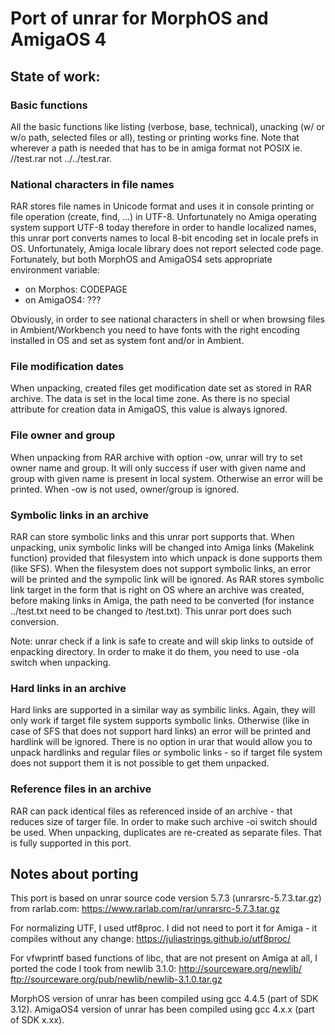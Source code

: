 # Port of unrar for MorphOS and AmigaOS 4

<h2>State of work:</h2>

<h3>Basic functions</h3>

All the basic functions like listing (verbose, base, technical), unacking (w/ or w/o path, selected files or all), testing or printing works fine. Note that wherever a path is needed that has to be in amiga format not POSIX ie. //test.rar not ../../test.rar.

<h3>National characters in file names</h3>

RAR stores file names in Unicode format and uses it in console printing or file operation (create, find, ...) in UTF-8. Unfortunately no Amiga operating system support UTF-8 today therefore in order to handle localized names, this unrar port converts names to local 8-bit encoding set in locale prefs in OS. Unfortunately, Amiga locale library does not report selected code page. Fortunately, but both MorphOS and AmigaOS4 sets appropriate environment variable:
* on Morphos: CODEPAGE
* on AmigaOS4: ???

Obviously, in order to see national characters in shell or when browsing files in Ambient/Workbench you need to have fonts with the right encoding installed in OS and set as system font and/or in Ambient.

<h3>File modification dates</h3>

When unpacking, created files get modification date set as stored in RAR archive. The data is set in the local time zone. As there is no special attribute for creation data in AmigaOS, this value is always ignored.

<h3>File owner and group</h3>

When unpacking from RAR archive with option -ow, unrar will try to set owner name and group. It will only success if user with given name and group with given name is present in local system. Otherwise an error will be printed. When -ow is not used, owner/group is ignored.

<h3>Symbolic links in an archive</h3>

RAR can store symbolic links and this unrar port supports that. When unpacking, unix symbolic links will be changed into Amiga links (Makelink function) provided that filesystem into which unpack is done supports them (like SFS). When the filesystem does not support symbolic links, an error will be printed and the sympolic link will be ignored.
As RAR stores symbolic link target in the form that is right on OS where an archive was created, before making links in Amiga, the path need to be converted (for instance ../test.txt need to be changed to /test.txt). This unrar port does such conversion.

Note: unrar check if a link is safe to create and will skip links to outside of enpacking directory. In order to make it do them, you need to use -ola switch when unpacking.

<h3>Hard links in an archive</h3>

Hard links are supported in a similar way as symbilic links. Again, they will only work if target file system supports symbolic links. Otherwise (like in case of SFS that does not support hard links) an error will be printed and hardlink will be ignored. There is no option in urar that would allow you to unpack hardlinks and regular files or symbolic links - so if target file system does not support them it is not possible to get them unpacked. 

<h3>Reference files in an archive</h3>

RAR can pack identical files as referenced inside of an archive - that reduces size of targer file. In order to make such archive -oi switch should be used. When unpacking, duplicates are re-created as separate files. That is fully supported in this port.

<h2>Notes about porting</h2>

This port is based on unrar source code version 5.7.3 (unrarsrc-5.7.3.tar.gz) from rarlab.com:
https://www.rarlab.com/rar/unrarsrc-5.7.3.tar.gz

For normalizing UTF, I used utf8proc. I did not need to port it for Amiga - it compiles without any change:
https://juliastrings.github.io/utf8proc/

For vfwprintf based functions of libc, that are not present on Amiga at all, I ported the code I took from newlib 3.1.0:
http://sourceware.org/newlib/
ftp://sourceware.org/pub/newlib/newlib-3.1.0.tar.gz

MorphOS version of unrar has been compiled using gcc 4.4.5 (part of SDK 3.12).
AmigaOS4 version of unrar has been compiled using gcc 4.x.x (part of SDK x.xx).

